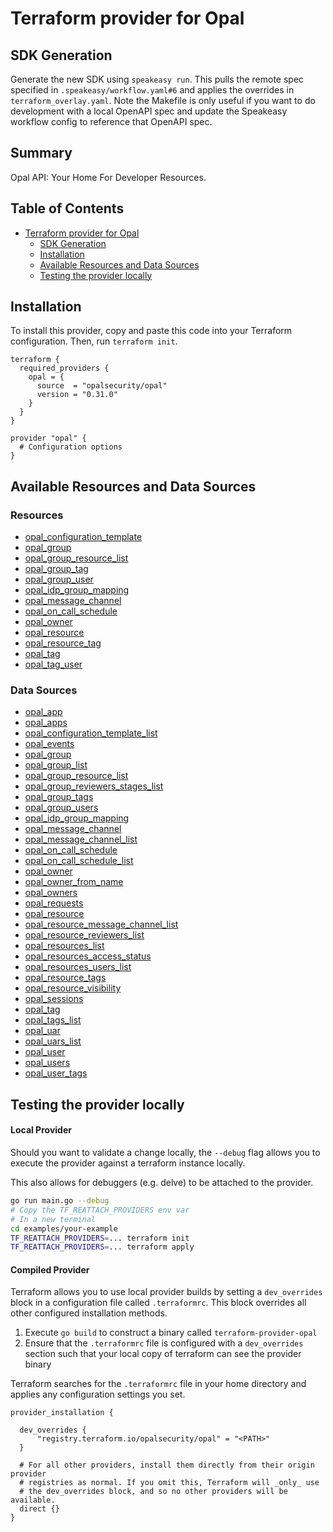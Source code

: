 # Terraform provider for Opal

## SDK Generation
Generate the new SDK using `speakeasy run`. This pulls the remote spec specified in `.speakeasy/workflow.yaml#6` and applies the overrides in `terraform_overlay.yaml`. Note the Makefile is only useful if you want to do development with a local OpenAPI spec and update the Speakeasy workflow config to reference that OpenAPI spec.

<!-- Start Summary [summary] -->
## Summary

Opal API: Your Home For Developer Resources.
<!-- End Summary [summary] -->

<!-- Start Table of Contents [toc] -->
## Table of Contents
<!-- $toc-max-depth=2 -->
* [Terraform provider for Opal](#terraform-provider-for-opal)
  * [SDK Generation](#sdk-generation)
  * [Installation](#installation)
  * [Available Resources and Data Sources](#available-resources-and-data-sources)
  * [Testing the provider locally](#testing-the-provider-locally)

<!-- End Table of Contents [toc] -->

<!-- Start Installation [installation] -->
## Installation

To install this provider, copy and paste this code into your Terraform configuration. Then, run `terraform init`.

```hcl
terraform {
  required_providers {
    opal = {
      source  = "opalsecurity/opal"
      version = "0.31.0"
    }
  }
}

provider "opal" {
  # Configuration options
}
```
<!-- End Installation [installation] -->


<!-- Start Available Resources and Data Sources [operations] -->
## Available Resources and Data Sources

### Resources

* [opal_configuration_template](docs/resources/configuration_template.md)
* [opal_group](docs/resources/group.md)
* [opal_group_resource_list](docs/resources/group_resource_list.md)
* [opal_group_tag](docs/resources/group_tag.md)
* [opal_group_user](docs/resources/group_user.md)
* [opal_idp_group_mapping](docs/resources/idp_group_mapping.md)
* [opal_message_channel](docs/resources/message_channel.md)
* [opal_on_call_schedule](docs/resources/on_call_schedule.md)
* [opal_owner](docs/resources/owner.md)
* [opal_resource](docs/resources/resource.md)
* [opal_resource_tag](docs/resources/resource_tag.md)
* [opal_tag](docs/resources/tag.md)
* [opal_tag_user](docs/resources/tag_user.md)
### Data Sources

* [opal_app](docs/data-sources/app.md)
* [opal_apps](docs/data-sources/apps.md)
* [opal_configuration_template_list](docs/data-sources/configuration_template_list.md)
* [opal_events](docs/data-sources/events.md)
* [opal_group](docs/data-sources/group.md)
* [opal_group_list](docs/data-sources/group_list.md)
* [opal_group_resource_list](docs/data-sources/group_resource_list.md)
* [opal_group_reviewers_stages_list](docs/data-sources/group_reviewers_stages_list.md)
* [opal_group_tags](docs/data-sources/group_tags.md)
* [opal_group_users](docs/data-sources/group_users.md)
* [opal_idp_group_mapping](docs/data-sources/idp_group_mapping.md)
* [opal_message_channel](docs/data-sources/message_channel.md)
* [opal_message_channel_list](docs/data-sources/message_channel_list.md)
* [opal_on_call_schedule](docs/data-sources/on_call_schedule.md)
* [opal_on_call_schedule_list](docs/data-sources/on_call_schedule_list.md)
* [opal_owner](docs/data-sources/owner.md)
* [opal_owner_from_name](docs/data-sources/owner_from_name.md)
* [opal_owners](docs/data-sources/owners.md)
* [opal_requests](docs/data-sources/requests.md)
* [opal_resource](docs/data-sources/resource.md)
* [opal_resource_message_channel_list](docs/data-sources/resource_message_channel_list.md)
* [opal_resource_reviewers_list](docs/data-sources/resource_reviewers_list.md)
* [opal_resources_list](docs/data-sources/resources_list.md)
* [opal_resources_access_status](docs/data-sources/resources_access_status.md)
* [opal_resources_users_list](docs/data-sources/resources_users_list.md)
* [opal_resource_tags](docs/data-sources/resource_tags.md)
* [opal_resource_visibility](docs/data-sources/resource_visibility.md)
* [opal_sessions](docs/data-sources/sessions.md)
* [opal_tag](docs/data-sources/tag.md)
* [opal_tags_list](docs/data-sources/tags_list.md)
* [opal_uar](docs/data-sources/uar.md)
* [opal_uars_list](docs/data-sources/uars_list.md)
* [opal_user](docs/data-sources/user.md)
* [opal_users](docs/data-sources/users.md)
* [opal_user_tags](docs/data-sources/user_tags.md)
<!-- End Available Resources and Data Sources [operations] -->

<!-- Start Testing the provider locally [usage] -->
## Testing the provider locally

#### Local Provider

Should you want to validate a change locally, the `--debug` flag allows you to execute the provider against a terraform instance locally.

This also allows for debuggers (e.g. delve) to be attached to the provider.

```sh
go run main.go --debug
# Copy the TF_REATTACH_PROVIDERS env var
# In a new terminal
cd examples/your-example
TF_REATTACH_PROVIDERS=... terraform init
TF_REATTACH_PROVIDERS=... terraform apply
```

#### Compiled Provider

Terraform allows you to use local provider builds by setting a `dev_overrides` block in a configuration file called `.terraformrc`. This block overrides all other configured installation methods.

1. Execute `go build` to construct a binary called `terraform-provider-opal`
2. Ensure that the `.terraformrc` file is configured with a `dev_overrides` section such that your local copy of terraform can see the provider binary

Terraform searches for the `.terraformrc` file in your home directory and applies any configuration settings you set.

```
provider_installation {

  dev_overrides {
      "registry.terraform.io/opalsecurity/opal" = "<PATH>"
  }

  # For all other providers, install them directly from their origin provider
  # registries as normal. If you omit this, Terraform will _only_ use
  # the dev_overrides block, and so no other providers will be available.
  direct {}
}
```
<!-- End Testing the provider locally [usage] -->

<!-- Placeholder for Future Speakeasy SDK Sections -->


